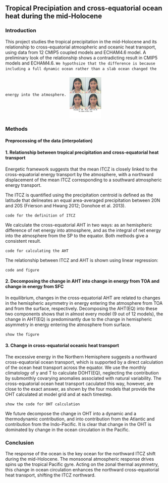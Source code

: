 ## Tropical Precipiation and cross-equatorial ocean heat during the mid-Holocene

### Introduction
This project studies the tropical precipitation in the mid-Holocene and its relationship to cross-equatorial atmospheric and oceanic heat transport, using data from 12 CMIP5 coupled models and ECHAM4.6 model. A preliminary look of the relationship shows a contradicting result in CMIP5 models and ECHAM4.6. ```We hypothsize that the difference is because including a full dynamic ocean rather than a slab ocean changed the energy into the atmosphere. ```
<img src="https://github.com/xliu0628/xliu0628.github.io/blob/master/photos/CROPPED-IMG_3%20(1).jpg" align="center" width="100" >



### Methods
#### Preprocessing of the data (interpolation)
#### 1. Relationship between tropical precipitation and cross-equatorial heat transport
Energetic framework suggests that the mean ITCZ is closely linked to the cross-equatorial energy transport by the atmosphere, with a northward displacement of the mean ITCZ corresponding to a southward atmospheric energy transport. 

The ITCZ is quantified using the precipitation centroid is defined as the latitude that delineates an equal area-averaged precipitation between 20N and 20S (Frierson and Hwang 2012; Donohoe et al. 2013).
```
code for the definition of ITCZ
```
We calculate the cross-equatorial AHT in two ways: as an hemispheric difference of net energy into atmosphere, and as the integral of net energy into the atmosphere from the SP to the equator. Both methods give a consistent result. 
```
code for calculating the AHT
```
The relationship between ITCZ and AHT is shown using linear regression: 
```
code and figure
```
#### 2. Decomposing the change in AHT into change in energy from TOA and change in energy from SFC
In equilibrium, changes in the cross-equatorial AHT are related to changes in the hemispheric asymmetry in energy entering the atmosphere from TOA and from the surface, respectively. Decomposing the AHT(EQ) into these two components shows that in almost every model (9 out of 12 models), the change in AHT(EQ) is predominantly due to the change in hemispheric asymmetry in energy entering the atmosphere from surface. 
```
show the figure
```
#### 3. Change in cross-equatorial oceanic heat transport
The excessive energy in the Northern Hemisphere suggests a northward cross-equatorial ocean transport, which is supported by a direct calculation of the ocean heat transport across the equator. We use the monthly climatology of y and T to calculate DOHT(EQ), neglecting the contribution by submonthly covarying anomalies associated with natural variability. The cross-equatorial ocean heat transport caculated this way, however, are close to the exact answer, as shown by the four models that provide the OHT calculated at model grid and at each timestep. 
```
show the code for OHT calculation
```
We future decompose the change in OHT into a dynamic and a thermodynamic contribution, and into contribution from the Atlantic and contribution from the Indo-Pacific. It is clear that change in the OHT is dominated by change in the ocean circulation in the Pacific. 

### Conclusion
The response of the ocean is the key ocean for the northward ITCZ shift during the mid-Holocene. The monsoonal atmospheric response drives spins up the tropical Pacific gyre. Acting on the zonal thermal asymmetry, this change in ocean circulation enhances the northward cross-equatorial heat transport, shifting the ITCZ northward. 
